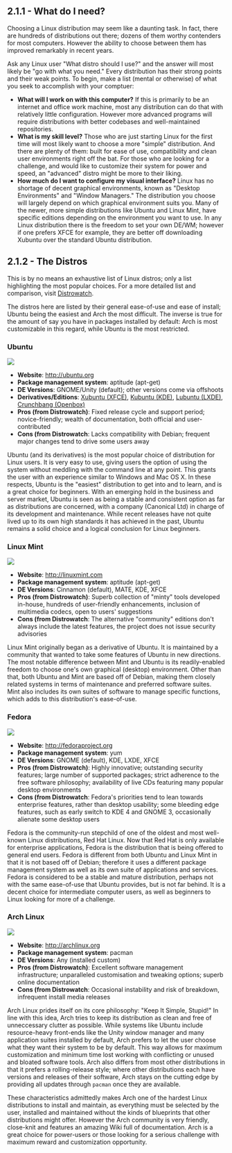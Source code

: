 ## 2.1.1 - What do I need?

Choosing a Linux distribution may seem like a daunting task. In fact, there are hundreds of distributions out there; dozens of them worthy contenders for most computers. However the ability to choose between them has improved remarkably in recent years.

Ask any Linux user "What distro should I use?" and the answer will most likely be "go with what you need." Every distribution has their strong points and their weak points. To begin, make a list (mental or otherwise) of what you seek to accomplish with your comptuer:

*   **What will I work on with this computer?** If this is primarily to be an internet and office work machine, most any distribution can do that with relatively little configuration. However more advanced programs will require distributions with better codebases and well-maintained repositories.
*   **What is my skill level?** Those who are just starting Linux for the first time will most likely want to choose a more "simple" distribution. And there are plenty of them: built for ease of use, compatibility and clean user environments right off the bat. For those who are looking for a challenge, and would like to customize their system for power and speed, an "advanced" distro might be more to their liking.
*   **How much do I want to configure my visual interface?** Linux has no shortage of decent graphical environments, known as "Desktop Environments" and "Window Managers." The distribution you choose will largely depend on which graphical environment suits you. Many of the newer, more simple distributions like Ubuntu and Linux Mint, have specific editions depending on the environment you want to use. In any Linux distribution there is the freedom to set your own DE/WM; however if one prefers XFCE for example, they are better off downloading Xubuntu over the standard Ubuntu distribution.

  
## 2.1.2 - The Distros

This is by no means an exhaustive list of Linux distros; only a list highlighting the most popular choices. For a more detailed list and comparison, visit [Distrowatch][1].

The distros here are listed by their general ease-of-use and ease of install; Ubuntu being the easiest and Arch the most difficult. The inverse is true for the amount of say you have in packages installed by default: Arch is most customizable in this regard, while Ubuntu is the most restricted.

### Ubuntu

![][2] 
*   **Website**: <http://ubuntu.org>
*   **Package management system**: aptitude (apt-get)
*   **DE Versions**: GNOME/Unity (default); other versions come via offshoots
*   **Derivatives/Editions**: [Xubuntu (XFCE)][3], [Kubuntu (KDE)][4], [Lubuntu (LXDE)][5], [Crunchbang (Openbox)][6]
*   **Pros (from Distrowatch)**: Fixed release cycle and support period; novice-friendly; wealth of documentation, both official and user-contributed
*   **Cons (from Distrowatch**: Lacks compatibility with Debian; frequent major changes tend to drive some users away

Ubuntu (and its derivatives) is the most popular choice of distribution for Linux users. It is very easy to use, giving users the option of using the system without meddling with the command line at any point. This grants the user with an experience similar to Windows and Mac OS X. In these respects, Ubuntu is the "easiest" distribution to get into and to learn, and is a great choice for beginners. With an emerging hold in the business and server market, Ubuntu is seen as being a stable and consistent option as far as distributions are concerned, with a company (Canonical Ltd) in charge of its development and maintenance. While recent releases have not quite lived up to its own high standards it has achieved in the past, Ubuntu remains a solid choice and a logical conclusion for Linux beginners.

### Linux Mint

![][7] 
*   **Website**: <http://linuxmint.com>
*   **Package management system**: aptitude (apt-get)
*   **DE Versions**: Cinnamon (default), MATE, KDE, XFCE
*   **Pros (from Distrowatch)**: Superb collection of "minty" tools developed in-house, hundreds of user-friendly enhancements, inclusion of multimedia codecs, open to users' suggestions
*   **Cons (from Distrowatch**: The alternative "community" editions don't always include the latest features, the project does not issue security advisories

Linux Mint originally began as a derivative of Ubuntu. It is maintained by a community that wanted to take some features of Ubuntu in new directions. The most notable difference between Mint and Ubuntu is its readily-enabled freedom to choose one's own graphical (desktop) environment. Other than that, both Ubuntu and Mint are based off of Debian, making them closely related systems in terms of maintenance and preferred software suites. Mint also includes its own suites of software to manage specific functions, which adds to this distribution's ease-of-use.

### Fedora

![][8] 
*   **Website**: <http://fedoraproject.org>
*   **Package management system**: yum
*   **DE Versions**: GNOME (default), KDE, LXDE, XFCE
*   **Pros (from Distrowatch)**: Highly innovative; outstanding security features; large number of supported packages; strict adherence to the free software philosophy; availability of live CDs featuring many popular desktop environments
*   **Cons (from Distrowatch**: Fedora's priorities tend to lean towards enterprise features, rather than desktop usability; some bleeding edge features, such as early switch to KDE 4 and GNOME 3, occasionally alienate some desktop users

Fedora is the community-run stepchild of one of the oldest and most well-known Linux distributions, Red Hat Linux. Now that Red Hat is only available for enterprise applications, Fedora is the distribution that is being offered to general end users. Fedora is different from both Ubuntu and Linux Mint in that it is not based off of Debian; therefore it uses a different package management system as well as its own suite of applications and services. Fedora is considered to be a stable and mature distribution, perhaps not with the same ease-of-use that Ubuntu provides, but is not far behind. It is a decent choice for intermediate computer users, as well as beginners to Linux looking for more of a challenge.

### Arch Linux

![][9] 
*   **Website**: <http://archlinux.org>
*   **Package management system**: pacman
*   **DE Versions**: Any (installed custom)
*   **Pros (from Distrowatch)**: Excellent software management infrastructure; unparalleled customisation and tweaking options; superb online documentation
*   **Cons (from Distrowatch**: Occasional instability and risk of breakdown, infrequent install media releases

Arch Linux prides itself on its core philosophy: "Keep It Simple, Stupid!" In line with this idea, Arch tries to keep its distribution as clean and free of unneccessary clutter as possible. While systems like Ubuntu include resource-heavy front-ends like the Unity window manager and many application suites installed by default, Arch prefers to let the user choose what they want their system to be by default. This way allows for maximum customization and minimum time lost working with conflicting or unused and bloated software tools. Arch also differs from most other distributions in that it prefers a rolling-release style; where other distributions each have versions and releases of their software, Arch stays on the cutting edge by providing all updates through `pacman` once they are available.

These characteristics admittedly makes Arch one of the hardest Linux distributions to install and maintain, as everything must be selected by the user, installed and maintained without the kinds of blueprints that other distributions might offer. However the Arch community is very friendly, close-knit and features an amazing Wiki full of documentation. Arch is a great choice for power-users or those looking for a serious challenge with maximum reward and customization opportunity.

 [1]: http://distrowatch.com
 [2]: ../img/2-1-1.jpg
 [3]: http://xubuntu.org
 [4]: http://kubuntu.org
 [5]: http://lubuntu.net
 [6]: http://crunchbang.org
 [7]: ../img/2-1-2.jpg
 [8]: ../img/2-1-3.jpg
 [9]: ../img/2-1-4.jpg